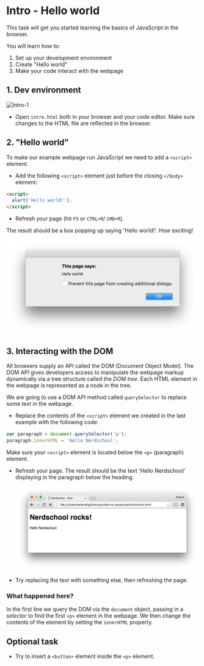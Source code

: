 # Intro - Hello world
This task will get you started learning the basics of JavaScript in the browser.

You will learn how to:
 1. Set up your development environment
 2. Create "Hello world"
 3. Make your code interact with the webpage

## 1. Dev environment

![Intro-1](../intro-1.gif)

* Open `intro.html` both in your browser and your code editor. Make sure changes to the HTML file are reflected in the browser.

## 2. "Hello world"

To make our example webpage run JavaScript we need to add a `<script>` element.
* Add the following `<script>` element just before the closing `</body>` element:

```html
<script>
  alert('Hello world!');
</script>
```

* Refresh your page (hit `F5` or `CTRL+R`/ `CMD+R`).

The result should be a box popping up saying 'Hello world!'. How exciting!

![Intro-2](../intro-2.png)

## 3. Interacting with the DOM

All browsers supply an API called the DOM (Document Object Model). The DOM API gives developers access to manipulate the webpage markup dynamically via a tree structure called the _DOM tree_. Each HTML element in the webpage is represented as a node in the tree.

We are going to use a DOM API method called `querySelector` to replace some text in the webpage.

* Replace the contents of the `<script>` element we created in the last example with the following code:

```javascript
var paragraph = document.querySelector('p');
paragraph.innerHTML = 'Hello Nerdschool';
```

Make sure your `<script>` element is located below the `<p>` (paragraph) element.

* Refresh your page. The result should be the text 'Hello Nerdschool' displaying in the paragraph below the heading.

  ![Intro-3](../intro-3.png)

* Try replacing the text with something else, then refreshing the page.

### What happened here?

In the first line we query the DOM via the `document` object, passing in a _selector_ to find the first `<p>` element in the webpage. We then change the contents of the element by setting the `innerHTML` property.

## Optional task
* Try to insert a `<button>` element inside the `<p>` element.
